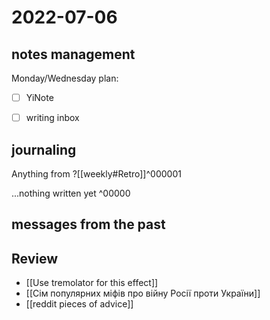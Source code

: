 # 2022-07-06
## notes management

Monday/Wednesday plan:
 - [ ] YiNote
 - [ ] writing inbox


## journaling 

Anything from ?[[weekly#Retro]]^000001


...nothing written yet
^00000


## messages from the past

## Review
- [[Use tremolator for this effect]]
- [[Сім популярних міфів про війну Росії проти України]]
- [[reddit pieces of advice]]